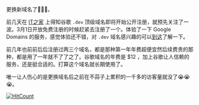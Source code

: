 更换新域名了:tada::tada::tada:。
<!--more-->
前几天在 [IT之家](https://www.ithome.com/0/409/829.htm) 上得知谷歌 `.dev` 顶级域名即将开始公开注册，就预先关注了一波。3月1日开放免费注册的时候赶紧去注册了一个。体验了一下 Google Domains 的服务，感觉体验还不错，对 `.dev` 域名感兴趣的可以[到这](https://get.dev/)了解一下。  

前几年也前前后后注册过两三个域名，都是那种第一年年费超便宜然后续费贵的那种，都是用了一年就不了了之了。谷歌域名的年费是 $12 ，加上谷歌让人信赖的服务，还是挺合适的。打算这个域名就长期使用了。  

唯一让人伤心的是更换域名后之前在不蒜子上累积的一千多的访客量就没了:sob::sob::sob:。




[![HitCount](http://hits.dwyl.io/ztluo/post.svg)](http://hits.dwyl.io/ztluo/post)

